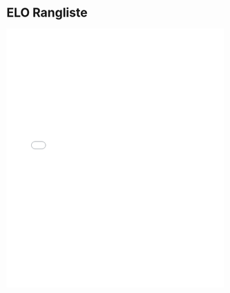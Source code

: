 # ELO Rangliste



<iframe src="plot.html"
        height="600" width="100%"
        scrolling="no" seamless="seamless"
        frameBorder="0">
</iframe>